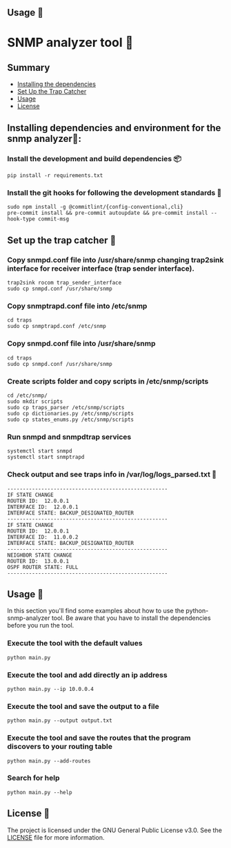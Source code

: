 ## Usage 📕
# SNMP analyzer tool 🐍

## Summary
- [Installing the dependencies](#installing-dependencies-and-environment-for-the-snmp-analyzer)
- [Set Up the Trap Catcher](#set-up-the-trap-catcher-)
- [Usage](#usage-)
- [License](#license-)

## Installing dependencies and environment for the snmp analyzer🌲:

### Install the development and build dependencies 📦
```shell
pip install -r requirements.txt
```

### Install the git hooks for following the development standards 🧍
```shell
sudo npm install -g @commitlint/{config-conventional,cli}
pre-commit install && pre-commit autoupdate && pre-commit install --hook-type commit-msg
```
## Set up the trap catcher 🥅
### Copy snmpd.conf file into /usr/share/snmp changing trap2sink interface for receiver interface (trap sender interface).
```shell
trap2sink rocom trap_sender_interface
sudo cp snmpd.conf /usr/share/snmp
```
### Copy snmptrapd.conf file into /etc/snmp
```shell
cd traps
sudo cp snmptrapd.conf /etc/snmp
```
### Copy snmpd.conf file into /usr/share/snmp
```shell
cd traps
sudo cp snmpd.conf /usr/share/snmp
```
### Create scripts folder and copy scripts in /etc/snmp/scripts
```shell
cd /etc/snmp/
sudo mkdir scripts
sudo cp traps_parser /etc/snmp/scripts
sudo cp dictionaries.py /etc/snmp/scripts
sudo cp states_enums.py /etc/snmp/scripts
```
### Run snmpd and snmpdtrap services
```shell
systemctl start snmpd
systemctl start snmptrapd
```
### Check output and see traps info in /var/log/logs_parsed.txt 🦆
```shell
----------------------------------------------------
IF STATE CHANGE
ROUTER ID:  12.0.0.1
INTERFACE ID:  12.0.0.1
INTERFACE STATE: BACKUP_DESIGNATED_ROUTER
----------------------------------------------------
IF STATE CHANGE
ROUTER ID:  12.0.0.1
INTERFACE ID:  11.0.0.2
INTERFACE STATE: BACKUP_DESIGNATED_ROUTER
----------------------------------------------------
NEIGHBOR STATE CHANGE
ROUTER ID:  13.0.0.1
OSPF ROUTER STATE: FULL
----------------------------------------------------
```
## Usage 📕
In this section you'll find some examples about how to use the python-snmp-analyzer tool. Be aware that you have to install
the dependencies before you run the tool.

### Execute the tool with the default values
```shell
python main.py
```

### Execute the tool and add directly an ip address
```shell
python main.py --ip 10.0.0.4
```

### Execute the tool and save the output to a file
```shell
python main.py --output output.txt
```

### Execute the tool and save the routes that the program discovers to your routing table
```shell
python main.py --add-routes
```

### Search for help
```shell
python main.py --help
```

## License 👮
The project is licensed under the GNU General Public License v3.0. See the [LICENSE](LICENSE) file for more information.
